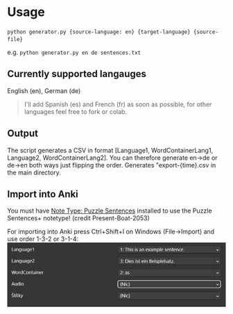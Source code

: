 # Usage
``python generator.py {source-language: en} {target-language} {source-file}``

e.g. ``python generator.py en de sentences.txt``

## Currently supported langauges
English (en), German (de)
> I'll add Spanish (es) and French (fr) as soon as possible, for other languages feel free to fork or colab.

## Output
The script generates a CSV in format [Language1, WordContainerLang1, Language2, WordContainerLang2]. You can therefore generate en->de or de->en both ways just flipping the order. Generates "export-{time}.csv in the main directory.

## Import into Anki
You must have [Note Type: Puzzle Sentences](https://ankiweb.net/shared/info/1522392024) installed to use the Puzzle Sentences+ notetype! (credit Present-Boat-2053)

For importing into Anki press Ctrl+Shift+I on Windows (File->Import) and use order 1-3-2 or 3-1-4:
![alt text](docs/obrazek-1.png)
